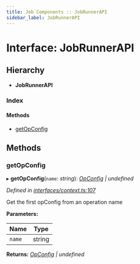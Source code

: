```yaml
---
title: Job Components :: JobRunnerAPI
sidebar_label: JobRunnerAPI
---
```


# Interface: JobRunnerAPI

## Hierarchy

* **JobRunnerAPI**

### Index

#### Methods

* [getOpConfig](jobrunnerapi.md#getopconfig)

## Methods

###  getOpConfig

▸ **getOpConfig**(`name`: *string*): *[OpConfig](opconfig.md) | undefined*

*Defined in [interfaces/context.ts:107](https://github.com/terascope/teraslice/blob/7cdb60b1/packages/job-components/src/interfaces/context.ts#L107)*

Get the first opConfig from an operation name

**Parameters:**

Name | Type |
------ | ------ |
`name` | string |

**Returns:** *[OpConfig](opconfig.md) | undefined*
